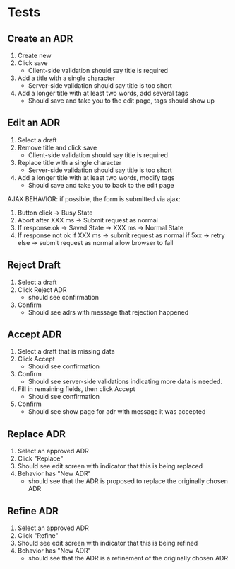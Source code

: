 # Tests

## Create an ADR

1. Create new
2. Click save
   - Client-side validation should say title is required
3. Add a title with a single character
   - Server-side validation should say title is too short
4. Add a longer title with at least two words, add several tags
   - Should save and take you to the edit page, tags should show up

## Edit an ADR

1. Select a draft
2. Remove title and click save
   - Client-side validation should say title is required
3. Replace title with a single character
   - Server-side validation should say title is too short
4. Add a longer title with at least two words, modify tags
   - Should save and take you to back to the edit page

AJAX BEHAVIOR: if possible, the form is submitted via ajax:

1. Button click -> Busy State
2. Abort after XXX ms -> Submit request as normal
3. If response.ok -> Saved State -> XXX ms -> Normal State
4. If response not ok
   if XXX ms -> submit request as normal
   if 5xx -> retry
   else -> submit request as normal allow browser to fail

## Reject Draft

1. Select a draft
1. Click Reject ADR
   - should see confirmation
1. Confirm
   - Should see adrs with message that rejection happened

## Accept ADR

1. Select a draft that is missing data
1. Click Accept
   - Should see confirmation
1. Confirm
   - Should see server-side validations indicating more data is needed.
1. Fill in remaining fields, then click Accept
   - Should see confirmation
1. Confirm
   - Should see show page for adr with message it was accepted

## Replace ADR

1. Select an approved ADR
1. Click "Replace"
1. Should see edit screen with indicator that this is being replaced
1. Behavior has "New ADR"
   - should see that the ADR is proposed to replace the originally chosen ADR

## Refine ADR

1. Select an approved ADR
1. Click "Refine"
1. Should see edit screen with indicator that this is being refined
1. Behavior has "New ADR"
   - should see that the ADR is a refinement of the originally chosen ADR
